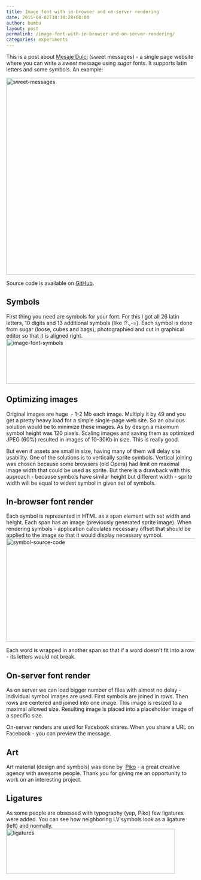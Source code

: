 ```yaml
---
title: Image font with in-browser and on-server rendering
date: 2015-04-02T18:18:28+00:00
author: bumbu
layout: post
permalink: /image-font-with-in-browser-and-on-server-rendering/
categories: experiments
---
```

This is a post about <a title="Mesaje Dulci" href="http://mesajedulci.suedzucker.md/" target="_blank">Mesaje Dulci</a> (sweet messages) - a single page website where you can write a <em>sweet</em> message using <em>sugar</em> fonts. It supports latin letters and some symbols. An example:

<img class="aligncenter wp-image-670 size-full" src="{{site.root}}/assets/images/2015/04/sweet-messages.jpg" alt="sweet-messages" width="700" height="525" />

Source code is available on <a href="https://github.com/bumbu/mesajedulci" target="_blank">GitHub</a>.
<h2>Symbols</h2>
First thing you need are symbols for your font. For this I got all 26 latin letters, 10 digits and 13 additional symbols (like !?.,-=). Each symbol is done from sugar (loose, cubes and bags), photographied and cut in graphical editor so that it is aligned right.

<img class="aligncenter wp-image-673 size-full" src="{{site.root}}/assets/images/2015/04/image-font-symbols.jpg" alt="image-font-symbols" width="583" height="120" />
<h2>Optimizing images</h2>
Original images are huge  - 1-2 Mb each image. Multiply it by 49 and you get a pretty heavy load for a simple single-page web site. So an obvious solution would be to minimize these images. As by design a maximum symbol height was 120 pixels. Scaling images and saving them as optimized JPEG (60%) resulted in images of 10-30Kb in size. This is really good.

But even if assets are small in size, having many of them will delay site usability. One of the solutions is to vertically sprite symbols. Vertical joining was chosen because some browsers (old Opera) had limit on maximal image width that could be used as sprite. But there is a drawback with this approach - because symbols have similar height but different width - sprite width will be equal to widest symbol in given set of symbols.
<h2>In-browser font render</h2>
Each symbol is represented in HTML as a span element with set width and height. Each span has an image (previously generated sprite image). When rendering symbols - application calculates necessary offset that should be applied to the image so that it would display necessary symbol.

<img class="aligncenter wp-image-674 size-full" src="{{site.root}}/assets/images/2015/04/symbol-source-code.jpg" alt="symbol-source-code" width="700" height="276" />

Each word is wrapped in another span so that if a word doesn't fit into a row - its letters would not break.
<h2>On-server font render</h2>
As on server we can load bigger number of files with almost no delay - individual symbol images are used. First symbols are joined in rows. Then rows are centered and joined into one image. This image is resized to a maximal allowed size. Resulting image is placed into a placeholder image of a specific size.

On-server renders are used for Facebook shares. When you share a URL on Facebook - you can preview the message.
<h2>Art</h2>
Art material (design and symbols) was done by  <a href="http://www.piko.md/" target="_blank">Piko</a> - a great creative agency with awesome people. Thank you for giving me an opportunity to work on an interesting project.
<h2>Ligatures</h2>
As some people are obsessed with typography (yep, Piko) few ligatures were added. You can see how neighboring LV symbols look as a ligature (left) and normally.

<img class=" size-full wp-image-675 aligncenter" src="{{site.root}}/assets/images/2015/04/ligatures.jpg" alt="ligatures" width="451" height="120" />
